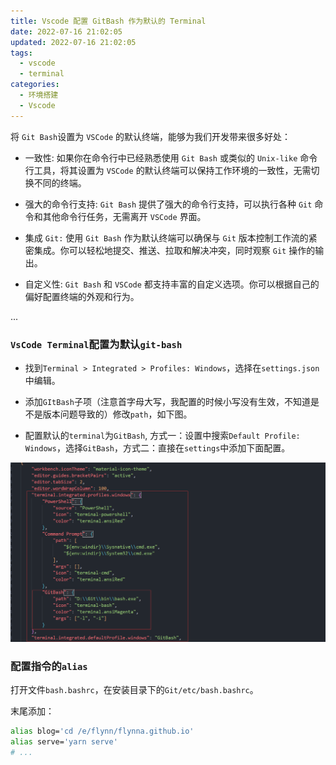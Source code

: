 ```yaml
---
title: Vscode 配置 GitBash 作为默认的 Terminal
date: 2022-07-16 21:02:05
updated: 2022-07-16 21:02:05
tags:
  - vscode
  - terminal
categories:
  - 环境搭建
  - Vscode
---
```


将 `Git Bash`设置为 `VSCode` 的默认终端，能够为我们开发带来很多好处：

- 一致性: 如果你在命令行中已经熟悉使用 `Git Bash` 或类似的 `Unix-like` 命令行工具，将其设置为 `VSCode` 的默认终端可以保持工作环境的一致性，无需切换不同的终端。

- 强大的命令行支持: `Git Bash` 提供了强大的命令行支持，可以执行各种 `Git` 命令和其他命令行任务，无需离开 `VSCode` 界面。

- 集成 `Git:` 使用 `Git Bash` 作为默认终端可以确保与 `Git` 版本控制工作流的紧密集成。你可以轻松地提交、推送、拉取和解决冲突，同时观察 `Git` 操作的输出。

- 自定义性: `Git Bash` 和 `VSCode` 都支持丰富的自定义选项。你可以根据自己的偏好配置终端的外观和行为。

...

<!-- more -->

### `VsCode Terminal`配置为默认`git-bash`

- 找到`Terminal > Integrated > Profiles: Windows`，选择在`settings.json`中编辑。

- 添加`GItBash`子项（注意首字母大写，我配置的时候小写没有生效，不知道是不是版本问题导致的）修改`path`，如下图。

- 配置默认的`terminal`为`GitBash`, 方式一：设置中搜索`Default Profile: Windows`，选择`GitBash`，方式二：直接在`settings`中添加下面配置。

[!['vscode-terminal'](/images/share/git-install-and-terminal-config/p1.png)](/images/share/git-install-and-terminal-config/p1.png)

### 配置指令的`alias`

打开文件`bash.bashrc`，在安装目录下的`Git/etc/bash.bashrc`。

末尾添加：

```bash
alias blog='cd /e/flynn/flynna.github.io'
alias serve='yarn serve'
# ...
```

